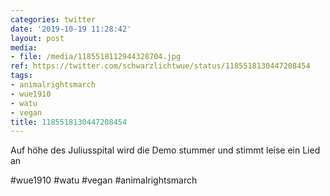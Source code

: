 ```yaml
---
categories: twitter
date: '2019-10-19 11:28:42'
layout: post
media:
- file: /media/1185518112944328704.jpg
ref: https://twitter.com/schwarzlichtwue/status/1185518130447208454
tags:
- animalrightsmarch
- wue1910
- watu
- vegan
title: 1185518130447208454
---
```

Auf höhe des Juliusspital wird die Demo stummer und stimmt leise ein Lied an

#wue1910 #watu #vegan #animalrightsmarch  